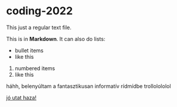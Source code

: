 # coding-2022
This just a regular text file.

This is in **Markdown**. It can also do lists:
- bullet items
- like this

1. numbered items
2. like this

háhh, belenyúltam a fantasztikusan informatív rídmídbe trollolololol

[jó utat haza!](https://www.youtube.com/watch?v=yKj23z2yRa4)
